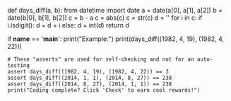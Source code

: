 def days_diff(a, b):
    from datetime import date
    a = date(a[0], a[1], a[2])
    b = date(b[0], b[1], b[2])
    c = b - a
    c = abs(c)
    c = str(c)
    d = ''
    for i in c:
        if i.isdigit():
            d = d + i
        else:
            d = int(d)
            return d


if __name__ == '__main__':
    print("Example:")
    print(days_diff((1982, 4, 19), (1982, 4, 22)))

    # These "asserts" are used for self-checking and not for an auto-testing
    assert days_diff((1982, 4, 19), (1982, 4, 22)) == 3
    assert days_diff((2014, 1, 1), (2014, 8, 27)) == 238
    assert days_diff((2014, 8, 27), (2014, 1, 1)) == 238
    print("Coding complete? Click 'Check' to earn cool rewards!")
